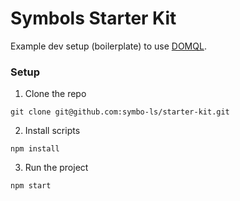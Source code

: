# Symbols Starter Kit
Example dev setup (boilerplate) to use [DOMQL](https://github.com/domql/domql).

### Setup

1. Clone the repo
```
git clone git@github.com:symbo-ls/starter-kit.git
```

2. Install scripts
```
npm install
```

3. Run the project
```
npm start
```
